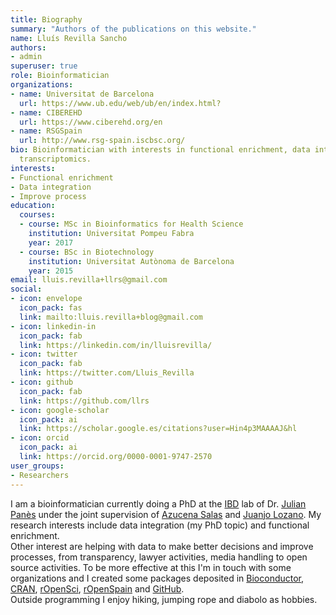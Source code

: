 ```yaml
---
title: Biography
summary: "Authors of the publications on this website."
name: Lluís Revilla Sancho
authors:
- admin
superuser: true
role: Bioinformatician
organizations:
- name: Universitat de Barcelona
  url: https://www.ub.edu/web/ub/en/index.html?
- name: CIBEREHD
  url: https://www.ciberehd.org/en
- name: RSGSpain
  url: http://www.rsg-spain.iscbsc.org/
bio: Bioinformatician with interests in functional enrichment, data integration and
  transcriptomics. 
interests:
- Functional enrichment
- Data integration
- Improve process
education:
  courses:
  - course: MSc in Bioinformatics for Health Science
    institution: Universitat Pompeu Fabra
    year: 2017
  - course: BSc in Biotechnology
    institution: Universitat Autònoma de Barcelona
    year: 2015
email: lluis.revilla+llrs@gmail.com
social:
- icon: envelope
  icon_pack: fas
  link: mailto:lluis.revilla+blog@gmail.com
- icon: linkedin-in
  icon_pack: fab
  link: https://linkedin.com/in/lluisrevilla/
- icon: twitter
  icon_pack: fab
  link: https://twitter.com/Lluis_Revilla
- icon: github
  icon_pack: fab
  link: https://github.com/llrs
- icon: google-scholar
  icon_pack: ai
  link: https://scholar.google.es/citations?user=Hin4p3MAAAAJ&hl
- icon: orcid
  icon_pack: ai
  link: https://orcid.org/0000-0001-9747-2570
user_groups:
- Researchers
---
```


I am a bioinformatician currently doing a PhD at the [IBD](https://ibd-bcn.org) lab of Dr. [Julian Panès](https://orcid.org/0000-0002-4971-6902) under the joint supervision of [Azucena Salas](https://orcid.org/0000-0003-4572-2907) and [Juanjo Lozano](https://orcid.org/0000-0001-7613-3908). My research interests include data integration (my PhD topic) and functional enrichment.  
Other interest are helping with data to make better decisions and improve processes,  from transparency, lawyer activities, media handling to open source activities.
To be more effective at this I'm in touch with some organizations and I created some packages deposited in [Bioconductor](https://bioconductor.org/packages/BioCor/), [CRAN](https://cran.r-project.org/web/checks/check_results_lluis.revilla_at_gmail.com.html), [rOpenSci](https://ropensci.org/), [rOpenSpain](https://ropenspain.es/) and [GitHub](https://github.com/llrs).  
Outside programming I enjoy hiking, jumping rope and diabolo as hobbies. 
